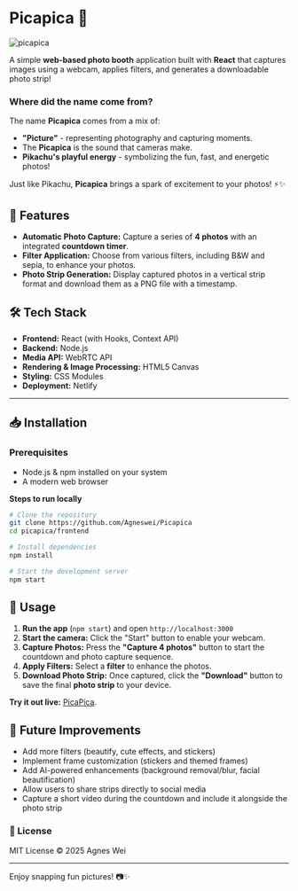 # Picapica 📸
![picapica](https://github.com/user-attachments/assets/4a6629c9-0c75-4a3a-a9f5-355712e2a372)


A simple **web-based photo booth** application built with **React** that captures images using a webcam, applies filters, and generates a downloadable photo strip!

### Where did the name come from?
The name **Picapica** comes from a mix of:
- **"Picture"** - representing photography and capturing moments.
- The **Picapica** is the sound that cameras make.
- **Pikachu's playful energy** - symbolizing the fun, fast, and energetic photos!

Just like Pikachu, **Picapica** brings a spark of excitement to your photos! ⚡✨


## 🚀 Features
- **Automatic Photo Capture:** Capture a series of **4 photos** with an integrated **countdown timer**.
- **Filter Application:** Choose from various filters, including B&W and sepia, to enhance your photos.
- **Photo Strip Generation:** Display captured photos in a vertical strip format and download them as a PNG file with a timestamp.

## 🛠 Tech Stack
- **Frontend:** React (with Hooks, Context API)
- **Backend:** Node.js
- **Media API:** WebRTC API
- **Rendering & Image Processing:** HTML5 Canvas
- **Styling:** CSS Modules
- **Deployment:** Netlify

---

## 📥 Installation
### **Prerequisites**
- Node.js & npm installed on your system
- A modern web browser

**Steps to run locally**
```sh
# Clone the repository
git clone https://github.com/Agneswei/Picapica
cd picapica/frontend

# Install dependencies
npm install

# Start the development server
npm start
```


## 📸 Usage
1. **Run the app** (`npm start`) and open `http://localhost:3000`
2. **Start the camera:** Click the "Start" button to enable your webcam.
3. **Capture Photos:** Press the **"Capture 4 photos"** button to start the countdown and photo capture sequence.
4. **Apply Filters:** Select a **filter** to enhance the photos.
5. **Download Photo Strip:** Once captured, click the **"Download"** button to save the final **photo strip** to your device.

**Try it out live:** [PicaPica](https://picapicaa.netlify.app/).

## 🔧 Future Improvements
- Add more filters (beautify, cute effects, and stickers)
- Implement frame customization (stickers and themed frames)
- Add AI-powered enhancements (background removal/blur, facial beautification)
- Allow users to share strips directly to social media
- Capture a short video during the countdown and include it alongside the photo strip


### 📜 License
MIT License © 2025 Agnes Wei

---
Enjoy snapping fun pictures! 📷✨
